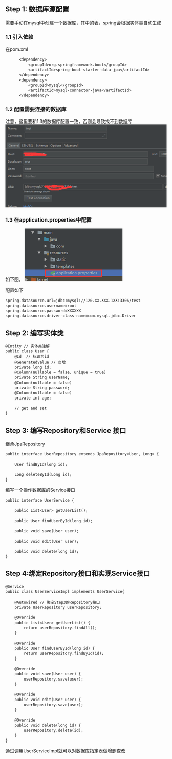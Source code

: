 ## Step 1: 数据库源配置
需要手动在mysql中创建一个数据库，其中的表，spring会根据实体类自动生成
### 1.1 引入依赖
在pom.xml
```
      <dependency>
          <groupId>org.springframework.boot</groupId>
          <artifactId>spring-boot-starter-data-jpa</artifactId>
      </dependency>
      <dependency>
          <groupId>mysql</groupId>
          <artifactId>mysql-connector-java</artifactId>
      </dependency>
```

### 1.2 配置需要连接的数据库
注意，这里要和1.3的数据库配置一致，否则会导致找不到数据库
![](image/源数据库配置.png)


### 1.3 在application.properties中配置
如下图，
![](image/数据库源配置.png)

配置如下
```
spring.datasource.url=jdbc:mysql://120.XX.XXX.1XX:3306/test
spring.datasource.username=root
spring.datasource.password=XXXXXX
spring.datasource.driver-class-name=com.mysql.jdbc.Driver
```

## Step 2: 编写实体类
```
@Entity // 实体类注解
public class User {
    @Id  // 标识为id
    @GeneratedValue // 自增
    private long id;
    @Column(nullable = false, unique = true)
    private String userName;
    @Column(nullable = false)
    private String password;
    @Column(nullable = false)
    private int age;

    // get and set
}
```

## Step 3: 编写Repository和Service 接口
继承JpaRepository
```
public interface UserRepository extends JpaRepository<User, Long> {

    User findById(long id);

    Long deleteById(Long id);
}
```

编写一个操作数据库的Service接口
```
public interface UserService {

    public List<User> getUserList();

    public User findUserById(long id);

    public void save(User user);

    public void edit(User user);

    public void delete(long id);
}
```

## Step 4:绑定Repository接口和实现Service接口
```
@Service
public class UserServiceImpl implements UserService{

    @Autowired // 绑定Step3的Repository接口
    private UserRepository userRepository;

    @Override
    public List<User> getUserList() {
        return userRepository.findAll();
    }

    @Override
    public User findUserById(long id) {
        return userRepository.findById(id);
    }

    @Override
    public void save(User user) {
        userRepository.save(user);
    }

    @Override
    public void edit(User user) {
        userRepository.save(user);
    }

    @Override
    public void delete(long id) {
        userRepository.delete(id);
    }
}
```

通过调用UserServiceImpl就可以对数据库指定表做增删查改
